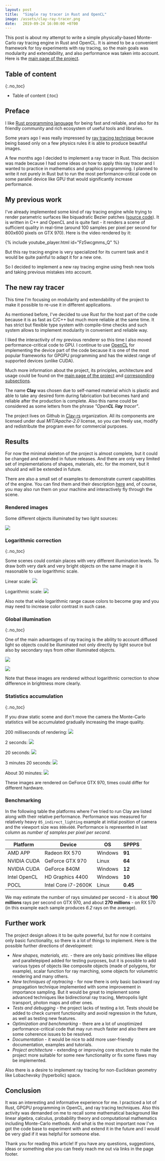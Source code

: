 ```yaml
---
layout: post
title:  "Simple ray tracer in Rust and OpenCL"
image: /assets/clay-ray-tracer.png
date:   2019-09-24 16:00:00 +0700
---
```


This post is about my attempt to write a simple physically-based Monte-Carlo ray tracing engine in Rust and OpenCL. It is aimed to be a convenient framework for toy experiments with ray tracing, so the main goals was modularity and extendability, and also performance was taken into account. Here is the [main page of the project](https://clay-rs.github.io).

## Table of content
{:.no_toc}

+ Table of content
{:toc}

## Preface

I like [Rust programming language](https://www.rust-lang.org/) for being fast and reliable, and also for its friendly community and rich ecosystem of useful tools and libraries.

Some years ago I was really impressed by [ray tracing technique](https://en.wikipedia.org/wiki/Ray_tracing_(graphics)) because being based only on a few physics rules it is able to produce beautiful images.

A few months ago I decided to implement a ray tracer in Rust. This decision was made because I had some ideas on how to apply this ray tracer and I wanted to practice in mathematics and graphics programming. I planned to write it not purely in Rust but to run the most performance-critical code on some parallel device like GPU that would significantly increase performance.

## My previous work

I've already implemented some kind of ray tracing engine while trying to render parametric surfaces like biquadratic Bezier patches ([source code](https://github.com/agerasev/cltracer)). It is written in C++ and OpenCL and is quite fast - it renders a scene of sufficient quality in real-time (around 100 samples per pixel per second for 800x600 pixels on GTX 970). Here is the video rendered by it:

{% include youtube_player.html id="Fz5wcgmms_Q" %}

But this ray tracing engine is very specialized for its current task and it would be quite painful to adapt it for a new one.

So I decided to implement a new ray tracing engine using fresh new tools and taking previous mistakes into account.

## The new ray tracer

This time I'm focusing on modularity and extendability of the project to make it possible to re-use it in different applications.

As mentioned before, I've decided to use Rust for the host part of the code because it is as fast as C/C++ but much more reliable at the same time. It has strict but flexible type system with compile-time checks and such system allows to implement modularity in convenient and reliable way.

I liked the interactivity of my previous renderer so this time I also moved performance-critical code to GPU. I continue to use [OpenCL](https://www.khronos.org/opencl/) for implementing the device part of the code because it is one of the most popular frameworks for GPGPU programming and has the widest range of supported devices (unlike CUDA).

Much more information about the project, its principles, architecture and usage could be found on the [main page of the project](https://clay-rs.github.io) and [corresponding](https://clay-rs.github.io/architecture) [subsections](https://clay-rs.github.io/usage).

The name **Clay** was chosen due to self-named material which is plastic and able to take any desired form during fabrication but becomes hard and reliable after the production is complete. Also this name could be considered as some letters from the phrase *"Open**CL** R**ay** tracer"*.

The project lives on Github in [Clay-rs](https://github.com/clay-rs) organization. All its components are licensed under dual *MIT/Apache-2.0* license, so you can freely use, modify and redistribute the program even for commercial purposes.

## Results

For now the minimal skeleton of the project is almost complete, but it could be changed and extended in future releases. And there are only very limited set of implementations of shapes, materials, etc. for the moment, but it should and will be extended in future.

There are also a small set of examples to demonstrate current capabilities of the engine. You can find them and their description [here](https://clay-rs.github.io/usage/#examples) and, of course, you may also run them on your machine and interactively fly through the scene.

### Rendered images

Some different objects illuminated by two light sources:

![](https://clay-rs.github.io/gallery/posts/001/scene.jpg)

### Logarithmic correction
{:.no_toc}

Some scenes could contain places with very different illumination levels. To draw both very dark and very bright objects on the same image it is reasonable to use logarithmic scale.

Linear scale:
![](https://clay-rs.github.io/gallery/posts/001/log_filter/without.jpg)

Logarithmic scale:
![](https://clay-rs.github.io/gallery/posts/001/log_filter/with.jpg)

Also note that wide logarithmic range cause colors to become gray and you may need to increase color contrast in such case.

### Global illumination
{:.no_toc}

One of the main advantages of ray tracing is the ability to account diffused light so objects could be illuminated not only directly by light source but also by secondary rays from other illuminated objects.

![](https://clay-rs.github.io/gallery/posts/001/room_01.jpg)

![](https://clay-rs.github.io/gallery/posts/001/room_02.jpg)

Note that these images are rendered without logarithmic correction to show difference in brightness more clearly.

### Statistics accumulation
{:.no_toc}

If you draw static scene and don't move the camera the Monte-Carlo statistics will be accumulated gradually increasing the image quality.

200 milliseconds of rendering:
![](https://clay-rs.github.io/gallery/posts/001/progress/01.jpg)

2 seconds:
![](https://clay-rs.github.io/gallery/posts/001/progress/02.jpg)

20 seconds:
![](https://clay-rs.github.io/gallery/posts/001/progress/03.jpg)

3 minutes 20 seconds:
![](https://clay-rs.github.io/gallery/posts/001/progress/04.jpg)

About 30 minutes:
![](https://clay-rs.github.io/gallery/posts/001/progress/05.jpg)

These images are rendered on GeForce GTX 970, times could differ for different hardware.

### Benchmarking

In the following table the platforms where I've tried to run Clay are listed along with their relative performance. Performance was measured for relatively heavy `05_indirect_lighting` example at initial position of camera and the viewport size was `800x600`. Performance is represented in last column as *number of samples per pixel per second*.

| Platform             | Device               | OS      | SPPPS    |
|----------------------|----------------------|---------|----------|
| AMD APP              | Radeon RX 570        | Windows | **91**   |
| NVIDIA CUDA          | GeForce GTX 970      | Linux   | **64**   |
| NVIDIA CUDA          | GeForce 840M         | Windows | **12**   |
| Intel OpenCL         | HD Graphics 4400     | Windows | **10**   |
| POCL                 | Intel Core i7-2600K  | Linux   | **0.45** |

We may estimate the number of rays simulated per second - it is about **190 millions** rays per second on GTX 970, and about **270 millions** - on RX 570 (in this example each sample produces *6.2* rays on the average).

## Further work

The project design allows it to be quite powerful, but for now it contains only basic functionality, so there is a lot of things to implement. Here is the possible further directions of development:

+ *New shapes, materials, etc.* - there are only basic primitives like ellipse and parallelepiped added for testing purposes, but it is possible to add various types of objects like composite objects (made of polygons, for example), scalar function for ray marching, some objects for volumetric rendering and many others.
+ *New techniques of raytracing* - for now there is only basic backward ray propagation technique implemented with some improvement in importance sampling. But it would be great to implement some advanced techniques like bidirectional ray tracing, Metropolis light transport, photon maps and other ones.
+ *Tests and debugging* - the project lacks of testing a lot. Tests should be added to check current functionality and avoid regression in the future, as well as testing new features.
+ *Optimization and benchmarking* - there are a lot of unoptimized performance-critical code that may run much faster and also there are some coherence issues to be resolved.
+ *Documentation* - it would be nice to add more user-friendly documentation, examples and tutorials.
+ *Project architecture* - extending or improving core structure to make the project more suitable for some new functionality or fix some flaws may be implemented.

Also there is a desire to implement ray tracing for non-Euclidean geometry like Lobachevsky (hyperbolic) space.

## Conclusion

It was an interesting and informative experience for me. I practiced a lot of Rust, GPGPU programming in OpenCL, and ray tracing techniques. Also this activity was demanded on me to recall some mathematical background like linear algebra, calculus, probability theory and computational mathematics including Monte-Carlo methods. And what is the most important now I've got the code base to experiment with and extend it in the future and I would be very glad if it was helpful for someone else.

Thank you for reading this article! If you have any questions, suggestions, ideas or something else you can freely reach me out via links in the page footer.
